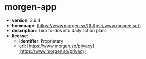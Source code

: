 # morgen-app

- **version**: 3.6.4
- **homepage**: [https://www.morgen.so/](https://www.morgen.so/)
- **description**: Turn to-dos into daily action plans
- **license**:
  - **identifier**: Proprietary
  - **url**: [https://www.morgen.so/privacy](https://www.morgen.so/privacy)

